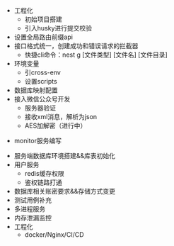 <!-- OK LIST -->
* 工程化
  * 初始项目搭建
  * 引入husky进行提交校验
* 设置全局路由前缀api
* 接口格式统一，创建成功和错误请求的拦截器
  * 快捷cli命令：nest g [文件类型] [文件名] [文件目录]
* 环境变量
  * 引cross-env
  * 设置scripts
* 数据库映射配置
* 接入微信公众号开发
  * 服务器验证
  * 接收xml消息，解析为json
  * AES加解密（进行中）
<!-- https://developers.weixin.qq.com/doc/offiaccount/Getting_Started/Getting_Started_Guide.html -->
* monitor服务编写
<!-- TODO LIST -->
* 服务端数据库环境搭建&&库表初始化
* 用户服务
  * redis缓存权限
  * 鉴权链路打通
* 数据库相关账密要求&&存储方式变更
* 测试用例补充
* 多进程服务
* 内存泄漏监控
* 工程化
  * docker/Nginx/CI/CD